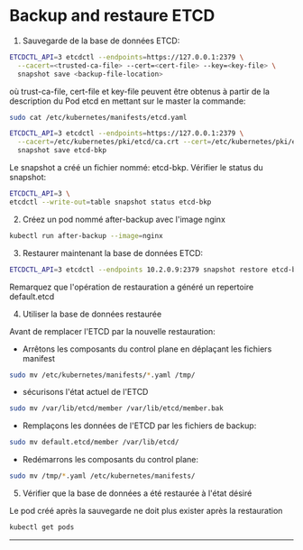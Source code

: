 #  Backup and restaure ETCD

1. Sauvegarde de la base de données ETCD:

~~~~~~~~~~~~~~~~~~~~~~~~~~~~~~~~~~~~~~~~~~ {.zsh .numberLines}
ETCDCTL_API=3 etcdctl --endpoints=https://127.0.0.1:2379 \
  --cacert=<trusted-ca-file> --cert=<cert-file> --key=<key-file> \
  snapshot save <backup-file-location>
~~~~~~~~~~~~~~~~~~~~~~~~~~~~~~~~~~~~~~~~~~

où trust-ca-file, cert-file et key-file peuvent être obtenus à partir de la description du Pod etcd en mettant sur le master la commande:

~~~~~~~~~~~~~~~~~~~~~~~~~~~~~~~~~~~~~~~~~~ {.zsh .numberLines}
sudo cat /etc/kubernetes/manifests/etcd.yaml
~~~~~~~~~~~~~~~~~~~~~~~~~~~~~~~~~~~~~~~~~~

~~~~~~~~~~~~~~~~~~~~~~~~~~~~~~~~~~~~~~~~~~ {.zsh .numberLines}
ETCDCTL_API=3 etcdctl --endpoints=https://127.0.0.1:2379 \
  --cacert=/etc/kubernetes/pki/etcd/ca.crt --cert=/etc/kubernetes/pki/etcd/server.crt --key=/etc/kubernetes/pki/etcd/server.key \
  snapshot save etcd-bkp
~~~~~~~~~~~~~~~~~~~~~~~~~~~~~~~~~~~~~~~~~~

Le snapshot a créé un fichier nommé: etcd-bkp. Vérifier le status du snapshot:

~~~~~~~~~~~~~~~~~~~~~~~~~~~~~~~~~~~~~~~~~~ {.zsh .numberLines}
ETCDCTL_API=3 \
etcdctl --write-out=table snapshot status etcd-bkp
~~~~~~~~~~~~~~~~~~~~~~~~~~~~~~~~~~~~~~~~~~

2. Créez un pod nommé after-backup avec l'image nginx

~~~~~~~~~~~~~~~~~~~~~~~~~~~~~~~~~~~~~~~~~~ {.zsh .numberLines}
kubectl run after-backup --image=nginx
~~~~~~~~~~~~~~~~~~~~~~~~~~~~~~~~~~~~~~~~~~

3. Restaurer maintenant la base de données ETCD: 

~~~~~~~~~~~~~~~~~~~~~~~~~~~~~~~~~~~~~~~~~~ {.zsh .numberLines}
ETCDCTL_API=3 etcdctl --endpoints 10.2.0.9:2379 snapshot restore etcd-bkp
~~~~~~~~~~~~~~~~~~~~~~~~~~~~~~~~~~~~~~~~~~

Remarquez que l'opération de restauration a généré un repertoire default.etcd

4. Utiliser la base de données restaurée 

Avant de remplacer l'ETCD par la nouvelle restauration:

- Arrêtons les composants du control plane en déplaçant les fichiers manifest

~~~~~~~~~~~~~~~~~~~~~~~~~~~~~~~~~~~~~~~~~~ {.zsh .numberLines}
sudo mv /etc/kubernetes/manifests/*.yaml /tmp/
~~~~~~~~~~~~~~~~~~~~~~~~~~~~~~~~~~~~~~~~~~

- sécurisons l'état actuel de l'ETCD

~~~~~~~~~~~~~~~~~~~~~~~~~~~~~~~~~~~~~~~~~~ {.zsh .numberLines}
sudo mv /var/lib/etcd/member /var/lib/etcd/member.bak
~~~~~~~~~~~~~~~~~~~~~~~~~~~~~~~~~~~~~~~~~~

- Remplaçons les données de l'ETCD par les fichiers de backup:

~~~~~~~~~~~~~~~~~~~~~~~~~~~~~~~~~~~~~~~~~~ {.zsh .numberLines}
sudo mv default.etcd/member /var/lib/etcd/
~~~~~~~~~~~~~~~~~~~~~~~~~~~~~~~~~~~~~~~~~~

- Redémarrons les composants du control plane:

~~~~~~~~~~~~~~~~~~~~~~~~~~~~~~~~~~~~~~~~~~ {.zsh .numberLines}
sudo mv /tmp/*.yaml /etc/kubernetes/manifests/
~~~~~~~~~~~~~~~~~~~~~~~~~~~~~~~~~~~~~~~~~~

5. Vérifier que la base de données a été restaurée à l'état désiré 

Le pod créé après la sauvegarde ne doit plus exister après la restauration 

~~~~~~~~~~~~~~~~~~~~~~~~~~~~~~~~~~~~~~~~~~ {.zsh .numberLines}
kubectl get pods
~~~~~~~~~~~~~~~~~~~~~~~~~~~~~~~~~~~~~~~~~~



<hr>
